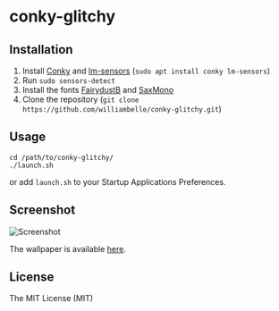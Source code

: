 conky-glitchy
=============

Installation
------------

1. Install [Conky] and [lm-sensors] (`sudo apt install conky lm-sensors`)
2. Run `sudo sensors-detect`
3. Install the fonts [FairydustB] and [SaxMono]
4. Clone the repository (`git clone https://github.com/williambelle/conky-glitchy.git`)

Usage
-----

```
cd /path/to/conky-glitchy/
./launch.sh
```

or add `launch.sh` to your Startup Applications Preferences.

Screenshot
----------

![Screenshot](https://raw.github.com/williambelle/conky-glitchy/master/screenshot.png)

The wallpaper is available [here].

License
-------

The MIT License (MIT)

[Conky]: https://github.com/brndnmtthws/conky
[lm-sensors]: https://github.com/lm-sensors/lm-sensors
[FairydustB]: https://www.dafont.com/fairydustb.font
[SaxMono]: https://www.dafont.com/saxmono.font
[here]: https://images.wallpapersden.com/image/download/ubuntu-glitch_66789_3840x2160.jpg
